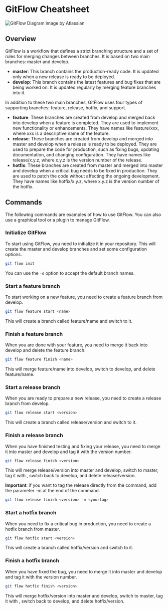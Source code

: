 # GitFlow Cheatsheet

![GitFlow Diagram](https://github.com/kasuken/git-flow-cheatsheet/assets/2757486/1619a970-a259-45bd-82a1-3d3c6626a393)
image by Atlassian

## Overview

GitFlow is a workflow that defines a strict branching structure and a set of rules for merging changes between branches. It is based on two main branches: master and develop.

- **master**: This branch contains the production-ready code. It is updated only when a new release is ready to be deployed.
- **develop**: This branch contains the latest features and bug fixes that are being worked on. It is updated regularly by merging feature branches into it.

In addition to these two main branches, GitFlow uses four types of supporting branches: feature, release, hotfix, and support.

- **feature**: These branches are created from develop and merged back into develop when a feature is completed. They are used to implement new functionality or enhancements. They have names like feature/xxx, where xxx is a descriptive name of the feature.
- **release**: These branches are created from develop and merged into master and develop when a release is ready to be deployed. They are used to prepare the code for production, such as fixing bugs, updating documentation, and changing configuration. They have names like release/x.y.z, where x.y.z is the version number of the release.
- **hotfix**: These branches are created from master and merged into master and develop when a critical bug needs to be fixed in production. They are used to patch the code without affecting the ongoing development. They have names like hotfix/x.y.z, where x.y.z is the version number of the hotfix.

## Commands

The following commands are examples of how to use GitFlow. You can also use a graphical tool or a plugin to manage GitFlow.

### Initialize GitFlow

To start using GitFlow, you need to initialize it in your repository. This will create the master and develop branches and set some configuration options.

```bash
git flow init
```

You can use the `-d` option to accept the default branch names.

### Start a feature branch

To start working on a new feature, you need to create a feature branch from develop.

```bash
git flow feature start <name>
```

This will create a branch called feature/name and switch to it.

### Finish a feature branch

When you are done with your feature, you need to merge it back into develop and delete the feature branch.

```bash
git flow feature finish <name>
```

This will merge feature/name into develop, switch to develop, and delete feature/name.

### Start a release branch

When you are ready to prepare a new release, you need to create a release branch from develop.

```bash
git flow release start <version>
```

This will create a branch called release/version and switch to it.

### Finish a release branch

When you have finished testing and fixing your release, you need to merge it into master and develop and tag it with the version number.

```bash
git flow release finish <version>
```

This will merge release/version into master and develop, switch to master, tag it with <version>, switch back to develop, and delete release/version.

**Important**: if you want to tag the release directly from the command, add the parameter -m at the end of the command.

```bash
git flow release finish <version> -m <yourtag>
```

### Start a hotfix branch

When you need to fix a critical bug in production, you need to create a hotfix branch from master.

```bash
git flow hotfix start <version>
```

This will create a branch called hotfix/version and switch to it.

### Finish a hotfix branch

When you have fixed the bug, you need to merge it into master and develop and tag it with the version number.

```bash
git flow hotfix finish <version>
```

This will merge hotfix/version into master and develop, switch to master, tag it with <version>, switch back to develop, and delete hotfix/version.
